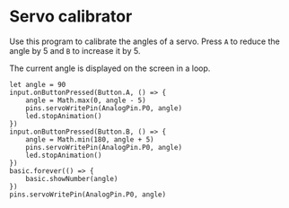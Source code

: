 # Servo calibrator

Use this program to calibrate the angles of a servo.
Press ``A`` to reduce the angle by 5 and ``B`` to
increase it by 5.

The current angle is displayed on the screen
in a loop.

```blocks
let angle = 90
input.onButtonPressed(Button.A, () => {
    angle = Math.max(0, angle - 5)
    pins.servoWritePin(AnalogPin.P0, angle)
    led.stopAnimation()
})
input.onButtonPressed(Button.B, () => {
    angle = Math.min(180, angle + 5)
    pins.servoWritePin(AnalogPin.P0, angle)
    led.stopAnimation()
})
basic.forever(() => {
    basic.showNumber(angle)    
})
pins.servoWritePin(AnalogPin.P0, angle)
```
